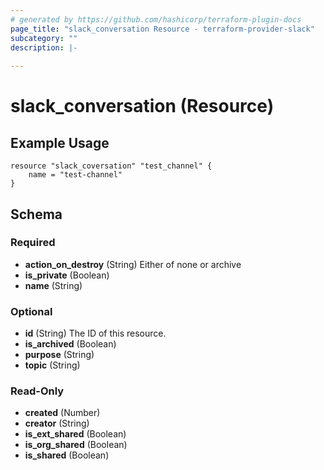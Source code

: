 ```yaml
---
# generated by https://github.com/hashicorp/terraform-plugin-docs
page_title: "slack_conversation Resource - terraform-provider-slack"
subcategory: ""
description: |-
  
---
```


# slack_conversation (Resource)

## Example Usage

```hcl
resource "slack_coversation" "test_channel" {
    name = "test-channel"
}
```

<!-- schema generated by tfplugindocs -->
## Schema

### Required

- **action_on_destroy** (String) Either of none or archive
- **is_private** (Boolean)
- **name** (String)

### Optional

- **id** (String) The ID of this resource.
- **is_archived** (Boolean)
- **purpose** (String)
- **topic** (String)

### Read-Only

- **created** (Number)
- **creator** (String)
- **is_ext_shared** (Boolean)
- **is_org_shared** (Boolean)
- **is_shared** (Boolean)


